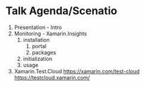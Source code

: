# Talk Agenda/Scenatio

1. 	Presentation - Intro
2.	Monitoring - Xamarin.Insights
	1.	installation 
		1.	portal
		2.	packages
	2.	initialization
	3.	usage
3.	Xamarin.Test.Cloud
	https://xamarin.com/test-cloud
	https://testcloud.xamarin.com/
